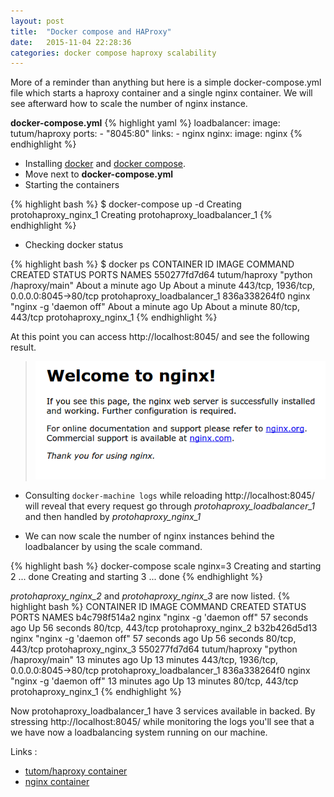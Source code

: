 ```yaml
---
layout: post
title:  "Docker compose and HAProxy"
date:   2015-11-04 22:28:36
categories: docker compose haproxy scalability
---
```

More of a reminder than anything but here is a simple docker-compose.yml file
which starts a haproxy container and a single nginx container.
We will see afterward how to scale the number of nginx instance.


**docker-compose.yml**
{% highlight yaml %}
loadbalancer:
    image: tutum/haproxy
    ports:
      - "8045:80"
    links:
      - nginx
nginx:
  image: nginx
{% endhighlight %}

 * Installing [docker](https://docs.docker.com/engine/installation/) and [docker compose](https://docs.docker.com/compose/install/).
 * Move next to **docker-compose.yml**
 * Starting the containers

{% highlight bash %}
$ docker-compose up -d
Creating protohaproxy_nginx_1
Creating protohaproxy_loadbalancer_1
{% endhighlight %}

 * Checking docker status

{% highlight bash %}
$ docker ps
CONTAINER ID        IMAGE               COMMAND                  CREATED              STATUS              PORTS                                     NAMES
550277fd7d64        tutum/haproxy       "python /haproxy/main"   About a minute ago   Up About a minute   443/tcp, 1936/tcp, 0.0.0.0:8045->80/tcp   protohaproxy_loadbalancer_1
836a338264f0        nginx               "nginx -g 'daemon off"   About a minute ago   Up About a minute   80/tcp, 443/tcp                           protohaproxy_nginx_1
{% endhighlight %}

At this point you can access http://localhost:8045/ and see the following result.

> ![](/images/2015-11-04-docker-compose-haproxy-1.png)

 * Consulting `docker-machine logs` while reloading http://localhost:8045/ will reveal that every request go through *protohaproxy_loadbalancer_1* and then handled by *protohaproxy_nginx_1*

 * We can now scale the number of nginx instances behind the loadbalancer by using the scale command.

{% highlight bash %}
docker-compose scale nginx=3
Creating and starting 2 ... done
Creating and starting 3 ... done
{% endhighlight %}

*protohaproxy_nginx_2* and *protohaproxy_nginx_3* are now listed.
{% highlight bash %}
CONTAINER ID        IMAGE               COMMAND                  CREATED             STATUS              PORTS                                     NAMES
b4c798f514a2        nginx               "nginx -g 'daemon off"   57 seconds ago      Up 56 seconds       80/tcp, 443/tcp                           protohaproxy_nginx_2
b32b426d5d13        nginx               "nginx -g 'daemon off"   57 seconds ago      Up 56 seconds       80/tcp, 443/tcp                           protohaproxy_nginx_3
550277fd7d64        tutum/haproxy       "python /haproxy/main"   13 minutes ago      Up 13 minutes       443/tcp, 1936/tcp, 0.0.0.0:8045->80/tcp   protohaproxy_loadbalancer_1
836a338264f0        nginx               "nginx -g 'daemon off"   13 minutes ago      Up 13 minutes       80/tcp, 443/tcp                           protohaproxy_nginx_1
{% endhighlight %}


Now protohaproxy_loadbalancer_1 have 3 services available in backed. By stressing http://localhost:8045/ while monitoring the logs you'll see that a we have now a loadbalancing system running on our machine.

Links :

 - [tutom/haproxy container](https://hub.docker.com/r/tutum/haproxy/)
 - [nginx container](https://hub.docker.com/r/_/nginx/)
